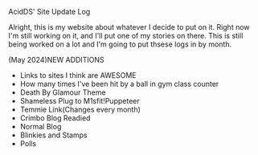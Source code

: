 AcidDS' Site Update Log


Alright, this is my website about whatever I decide to put on it. Right now I'm still working on it, and I'll put one of my stories on there. This is still being worked on a lot and I'm going to put thsese logs in by month.

(May 2024)NEW ADDITIONS
- Links to sites I think are AWESOME
- How many times I've been hit by a ball in gym class counter
- Death By Glamour Theme
- Shameless Plug to M1sfit!Puppeteer
- Temmie Link(Changes every month)
- Crimbo Blog Readied
- Normal Blog
- Blinkies and Stamps
- Polls
